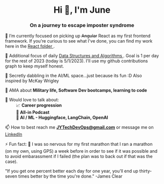 <h1 align="center">Hi 👋, I'm June</h1>
<h3 align="center">On a journey to escape imposter syndrome</h3>

🔭 I’m currently focused on picking up ~~Angular~~ React as my first frontend framework. If you're curious to see what I've done, you can find my work here in the <a href= "https://github.com/JuneSYi/React"> React folder </a>.

🔭 Additional focus of daily <a href= "https://github.com/JuneSYi/DataStructuresAndAlgorithms"> Data Structures and Algorithms </a>. Goal is 1 per day for the rest of 2023 (today is 5/1/2023). I'll use my github contributions graph to keep myself honest.

🔭 Secretly dabbling in the AI/ML space...just because its fun :D Also inspired by McKay Wrigley

💬 AMA about **Military life, Software Dev bootcamps, learning to code**

💬 Would love to talk about:
<br> &emsp; &emsp; :chart_with_upwards_trend: **Career progression**
<br> &emsp; &emsp; :game_die: **All-in Podcast**
<br> &emsp; &emsp; :rocket: **AI / ML - Huggingface, LangChain, OpenAI**

📫 How to best reach me **JYTechDevOps@gmail.com** or message me on <a href="https://www.linkedin.com/in/junesyi"> LinkedIn </a>

⚡ Fun fact: :runner: I was so nervous for my first marathon that I ran a marathon (on my own, using GPS) a week before in order to see if it was possible and to avoid embarassment if I failed (the plan was to back out if that was the case).

"If you get one percent better each day for one year, you'll end up thirty-seven times better by the time you're done." -James Clear
